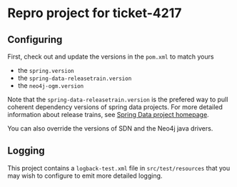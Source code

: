 # Repro project for ticket-4217

## Configuring

First, check out and update the versions in the `pom.xml` to match yours

- the `spring.version`
- the `spring-data-releasetrain.version`
- the `neo4j-ogm.version`

Note that the `spring-data-releasetrain.version` is the prefered way to pull coherent dependency versions of spring data projects.
For more detailed information about release trains, see [Spring Data project homepage](http://projects.spring.io/spring-data/).

You can also override the versions of SDN and the Neo4j java drivers.

## Logging

This project contains a `logback-test.xml` file in `src/test/resources` that you
may wish to configure to emit more detailed logging.